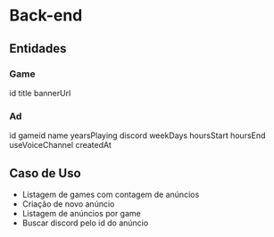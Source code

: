 # Back-end

## Entidades

### Game

id
title
bannerUrl

### Ad

id
gameid
name
yearsPlaying
discord
weekDays
hoursStart
hoursEnd
useVoiceChannel
createdAt

## Caso de Uso

- Listagem de games com contagem de anúncios
- Criação de novo anúncio
- Listagem de anúncios por game
- Buscar discord pelo id do anúncio